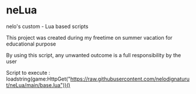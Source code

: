 # neLua
nelo's custom - Lua based scripts

This project was created during my freetime on summer vacation for educational purpose

By using this script, any unwanted outcome is a full responsibility by the user

Script to execute : loadstring(game:HttpGet("https://raw.githubusercontent.com/nelodignaturut/neLua/main/base.lua"))()
